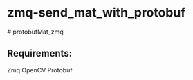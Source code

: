 # zmq-send_mat_with_protobuf
#   p r o t o b u f M a t _ z m q 
 
 
## Requirements:
Zmq
OpenCV
Protobuf
